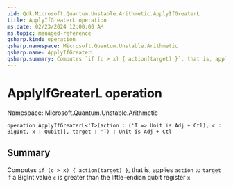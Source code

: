 ```yaml
---
uid: Qdk.Microsoft.Quantum.Unstable.Arithmetic.ApplyIfGreaterL
title: ApplyIfGreaterL operation
ms.date: 02/23/2024 12:00:00 AM
ms.topic: managed-reference
qsharp.kind: operation
qsharp.namespace: Microsoft.Quantum.Unstable.Arithmetic
qsharp.name: ApplyIfGreaterL
qsharp.summary: Computes `if (c > x) { action(target) }`, that is, applies `action` to `target` if a BigInt value `c` is greater than the little-endian qubit register `x`
---
```


# ApplyIfGreaterL operation

Namespace: Microsoft.Quantum.Unstable.Arithmetic

```qsharp
operation ApplyIfGreaterL<'T>(action : ('T => Unit is Adj + Ctl), c : BigInt, x : Qubit[], target : 'T) : Unit is Adj + Ctl
```

## Summary
Computes `if (c > x) { action(target) }`, that is, applies `action` to `target`
if a BigInt value `c` is greater than the little-endian qubit register `x`
